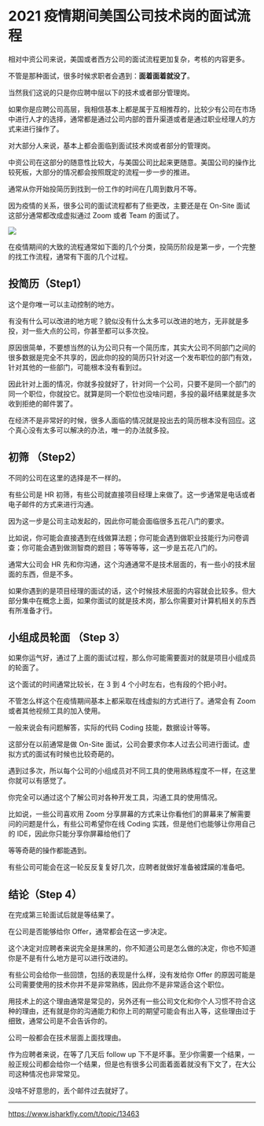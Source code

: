 # 2021 疫情期间美国公司技术岗的面试流程

相对中资公司来说，美国或者西方公司的面试流程更加复杂，考核的内容更多。

不管是那种面试，很多时候求职者会遇到：**面着面着就没了**。

当然我们这说的只是你应聘中层以下的技术或者部分管理岗。

如果你是应聘公司高层，我相信基本上都是属于互相推荐的，比较少有公司在市场中进行人才的选择，通常都是通过公司内部的晋升渠道或者是通过职业经理人的方式来进行操作了。

对大部分人来说，基本上都会面临到面试技术岗或者部分的管理岗。

中资公司在这部分的随意性比较大，与美国公司比起来更随意。美国公司的操作比较死板，大部分的情况都会按照既定的流程一步一步的推进。

通常从你开始投简历到找到一份工作的时间在几周到数月不等。

因为疫情的关系，很多公司的面试流程都有了些更改，主要还是在 On-Site 面试这部分通常都改成虚拟通过 Zoom 或者 Team 的面试了。

![](https://cdn.isharkfly.com/com-isharkfly-www/discourse-uploads/optimized/2X/5/55828ea8f5ec2300d6451776fa11b50c087e269c_2_678x500.png)

在疫情期间的大致的流程通常如下面的几个分类，投简历阶段是第一步，一个完整的找工作流程，通常有下面的几个过程。

## 投简历（Step1）
这个是你唯一可以主动控制的地方。

有没有什么可以改进的地方呢？貌似没有什么太多可以改进的地方，无非就是多投，对一些大点的公司，你甚至都可以多次投。

原因很简单，不要想当然的认为公司只有一个简历库，其实大公司不同部门之间的很多数据是完全不共享的，因此你的投的简历只针对这一个发布职位的部门有效，针对其他的一些部门，可能根本没有看到过。

因此针对上面的情况，你就多投就好了，针对同一个公司，只要不是同一个部门的同一个职位，你就投它。就算是同一个职位也没啥问题，多投的最坏结果就是多次收到拒绝的邮件罢了。

在经济不是非常好的时候，很多人面临的情况就是投出去的简历根本没有回应。这个真心没有太多可以解决的办法，唯一的办法就多投。

## 初筛 （Step2）
不同的公司在这里的选择是不一样的。

有些公司是 HR 初筛，有些公司就直接项目经理上来做了。这一步通常是电话或者电子邮件的方式来进行沟通。

因为这一步是公司主动发起的，因此你可能会面临很多五花八门的要求。

比如说，你可能会直接遇到在线做算法题；你可能会遇到做职业技能行为问卷调查；你可能会遇到做测智商的题目；等等等等，这一步是五花八门的。

通常大公司会 HR 先和你沟通，这个沟通通常不是技术层面的，有一些小的技术层面的东西，但是不多。

如果你遇到的是项目经理的面试的话，这个时候技术层面的内容就会比较多。但大部分集中在概念上面，如果你面试的就是技术岗，那么你需要对计算机相关的东西有所准备才行。

## 小组成员轮面 （Step 3）
如果你运气好，通过了上面的面试过程，那么你可能需要面对的就是项目小组成员的轮面了。

这个面试的时间通常比较长，在 3 到 4 个小时左右，也有段的个把小时。

不管怎么样这个在疫情期间基本上都采取在线虚拟的方式进行了。通常会有 Zoom 或者其他视频工具的加入使用。

一般来说会有问题解答，实际的代码 Coding 技能，数据设计等等。

这部分在以前通常是做 On-Site 面试，公司会要求你本人过去公司进行面试。虚拟方式的面试有时候也比较奇葩的。

遇到过多次，所以每个公司的小组成员对不同工具的使用熟练程度不一样，在这里你就可以有感觉了。

你完全可以通过这个了解公司对各种开发工具，沟通工具的使用情况。

比如说，一些公司喜欢用 Zoom 分享屏幕的方式来让你看他们的屏幕来了解需要问的问题是什么，有些公司希望你在线 Coding 实践，但是他们也能够让你用自己的 IDE，因此你只能分享你屏幕给他们了

等等奇葩的操作都能遇到。

有些公司可能会在这一轮反反复复好几次，应聘者就做好准备被蹂躏的准备吧。

## 结论（Step 4）
在完成第三轮面试后就是等结果了。

在公司是否能够给你 Offer，通常都会在这一步决定。

这个决定对应聘者来说完全是抹黑的，你不知道公司是怎么做的决定，你也不知道你是不是有什么地方是可以进行改进的。

有些公司会给你一些回馈，包括的表现是什么样，没有发给你 Offer 的原因可能是公司需要使用的技术你并不是非常熟练，因此你不是非常适合这个职位。

用技术上的这个理由通常是常见的，另外还有一些公司文化和你个人习惯不符合这种的理由，还有就是你的沟通能力和你上司的期望可能会有出入等，这些理由过于细致，通常公司是不会告诉你的。

公司一般都会在技术层面上面找理由。

作为应聘者来说，在等了几天后  follow up 下不是坏事。至少你需要一个结果，一般正规公司都会给你一个结果，但是也有很多公司面着面着就没有下文了，在大公司这种情况也非常常见。

没啥不好意思的，丢个邮件过去就好了。

---
https://www.isharkfly.com/t/topic/13463
